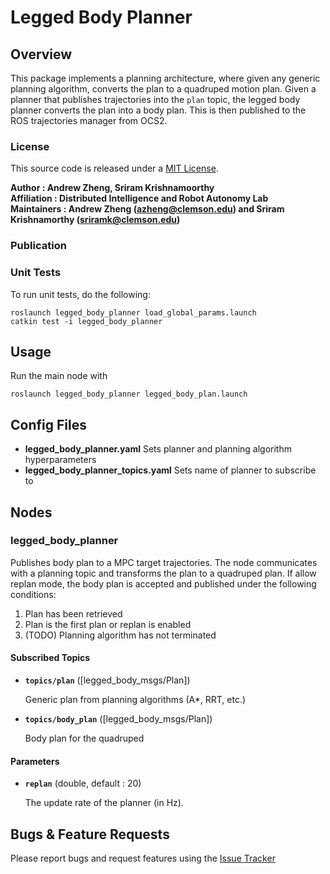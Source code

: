 # Legged Body Planner

## Overview
This package implements a planning architecture, where given any generic planning algorithm, converts the plan to a quadruped motion plan. 
Given a planner that publishes trajectories into the `plan` topic, the legged body planner converts the plan into a body plan. This is then
published to the ROS trajectories manager from OCS2.

### License
This source code is released under a [MIT License](legged_planner/LICENSE).

**Author : Andrew Zheng, Sriram Krishnamoorthy <br />
Affiliation : Distributed Intelligence and Robot Autonomy Lab <br />
Maintainers : Andrew Zheng (azheng@clemson.edu) and Sriram Krishnamorthy (sriramk@clemson.edu)**


### Publication


### Unit Tests
To run unit tests, do the following:
```
roslaunch legged_body_planner load_global_params.launch
catkin test -i legged_body_planner
```

## Usage
Run the main node with

    roslaunch legged_body_planner legged_body_plan.launch
  
## Config Files
* **legged_body_planner.yaml** Sets planner and planning algorithm hyperparameters
* **legged_body_planner_topics.yaml** Sets name of planner to subscribe to

## Nodes

### legged_body_planner
Publishes body plan to a MPC target trajectories. The node communicates with a planning topic and transforms the plan to a quadruped plan. If allow replan mode, the body plan is accepted and
published under the following conditions:
1. Plan has been retrieved
2. Plan is the first plan or replan is enabled
3. (TODO) Planning algorithm has not terminated

#### Subscribed Topics
* **`topics/plan`** ([legged_body_msgs/Plan])

    Generic plan from planning algorithms (A*, RRT, etc.)
    
* **`topics/body_plan`** ([legged_body_msgs/Plan])

    Body plan for the quadruped
    
#### Parameters
* **`replan`** (double, default : 20)

    The update rate of the planner (in Hz).

## Bugs & Feature Requests
Please report bugs and request features using the [Issue Tracker](https://github.com/AndrewZheng-1011/legged_planner/issues)
